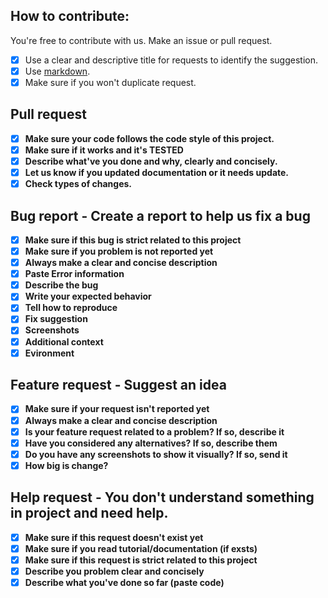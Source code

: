 ## How to contribute:
You're free to contribute with us. Make an issue or pull request.
- [x] Use a clear and descriptive title for requests to identify the suggestion.
- [x] Use [markdown](https://help.github.com/articles/getting-started-with-writing-and-formatting-on-github/).
- [x] Make sure if you won't duplicate request.

## Pull request
- [x] **Make sure your code follows the code style of this project.**
- [x] **Make sure if it works and it's TESTED**
- [x] **Describe what've you done and why, clearly and concisely.**
- [x] **Let us know if you updated documentation or it needs update.**
- [x] **Check types of changes.**

## Bug report - Create a report to help us fix a bug
- [x] **Make sure if this bug is strict related to this project**
- [x] **Make sure if you problem is not reported yet**
- [x] **Always make a clear and concise description**
- [x] **Paste Error information**
- [x] **Describe the bug**
- [x] **Write your expected behavior**
- [x] **Tell how to reproduce**
- [x] **Fix suggestion**
- [x] **Screenshots**
- [x] **Additional context**
- [x] **Evironment**

## Feature request - Suggest an idea
- [x] **Make sure if your request isn't reported yet**
- [x] **Always make a clear and concise description**
- [x] **Is your feature request related to a problem? If so, describe it**
- [x] **Have you considered any alternatives? If so, describe them**
- [x] **Do you have any screenshots to show it visually? If so, send it**
- [x] **How big is change?**

## Help request - You don't understand something in project and need help.
- [x] **Make sure if this request doesn't exist yet**
- [x] **Make sure if you read tutorial/documentation (if exsts)**
- [x] **Make sure if this request is strict related to this project**
- [x] **Describe you problem clear and concisely**
- [x] **Describe what you've done so far (paste code)**
